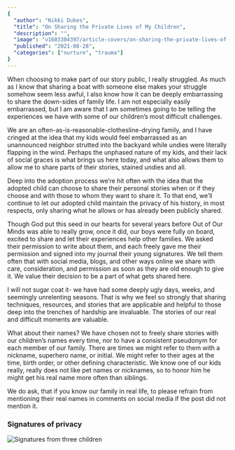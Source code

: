 ```yaml
---
{
  "author": "Nikki Dukes",
  "title": "On Sharing the Private Lives of My Children",
  "description": "",
  "image": "v1603304397/article-covers/on-sharing-the-private-lives-of-my-children",
  "published": "2021-08-28",
  "categories": ["nurture", "trauma"]
}
---
```


When choosing to make part of our story public, I really struggled. As much as I know that sharing a boat with someone else makes your struggle somehow seem less awful, I also know how it can be deeply embarrassing to share the down-sides of family life. I am not especially easily embarrassed, but I am aware that I am sometimes going to be telling the experiences we have with some of our children’s most difficult challenges.  

We are an often-as-is-reasonable-clothesline-drying family, and I have cringed at the idea that my kids would feel embarrassed as an unannounced neighbor strutted into the backyard while undies were literally flapping in the wind. Perhaps the unphased nature of my kids, and their lack of social graces is what brings us here today, and what also allows them to allow me to share parts of their stories, stained undies and all. 

Deep into the adoption process we’re hit often with the idea that the adopted child can choose to share their personal stories when or if they choose and with those to whom they want to share it. To that end, we’ll continue to let our adopted child maintain the privacy of his history, in most respects, only sharing what he allows or has already been publicly shared. 

Though God put this seed in our hearts for several years before Out of Our Minds was able to really grow, once it did, our boys were fully on board, excited to share and let their experiences help other families. We asked their permission to write about them, and each freely gave me their permission and signed into my journal their young signatures.  We tell them often that with social media, blogs, and other ways online we share with care, consideration, and permission as soon as they are old enough to give it. We value their decision to be a part of what gets shared here. 

I will not sugar coat it- we have had some deeply ugly days, weeks, and seemingly unrelenting seasons. That is why we feel so strongly that sharing techniques, resources, and stories that are applicable and helpful to those deep into the trenches of hardship are invaluable. The stories of our real and difficult moments are valuable. 

What about their names?  We have chosen not to freely share stories with our children’s names every time, nor to have a consistent pseudonym for each member of our family. There are times we might refer to them with a nickname, superhero name, or initial. We might refer to their ages at the time, birth order, or other defining characteristic. We know one of our kids really, really does not like pet names or nicknames, so to honor him he might get his real name more often than siblings. 

We do ask, that if you know our family in real life, to please refrain from mentioning their real names in comments on social media if the post did not mention it. 


### Signatures of privacy
![Signatures from three children](/images/articles/on-sharing-the-private-lives-of-my-children/signatures.png)
